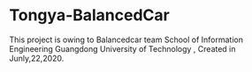 # Tongya-BalancedCar
 This project is owing to Balancedcar team School of Information Engineering Guangdong University of Technology , Created in Junly,22,2020.
